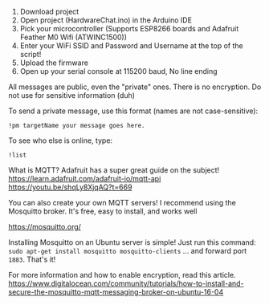 1) Download project
2) Open project (HardwareChat.ino) in the Arduino IDE
3) Pick your microcontroller (Supports ESP8266 boards and Adafruit Feather M0 Wifi (ATWINC1500))
4) Enter your WiFi SSID and Password and Username at the top of the script!
5) Upload the firmware
6) Open up your serial console at 115200 baud, No line ending


All messages are public, even the "private" ones. There is no encryption. Do not use for sensitive information (duh)

To send a private message, use this format (names are not case-sensitive):

`!pm targetName your message goes here.`

To see who else is online, type:

`!list`

What is MQTT? Adafruit has a super great guide on the subject!
https://learn.adafruit.com/adafruit-io/mqtt-api
https://youtu.be/shqLy8XjqAQ?t=669

You can also create your own MQTT servers! I recommend using the Mosquitto broker. It's free, easy to install, and works well

https://mosquitto.org/ 

Installing Mosquitto on an Ubuntu server is simple! Just run this command:
`sudo apt-get install mosquitto mosquitto-clients`
... and forward port `1883`. That's it!

For more information and how to enable encryption, read this article.
https://www.digitalocean.com/community/tutorials/how-to-install-and-secure-the-mosquitto-mqtt-messaging-broker-on-ubuntu-16-04
